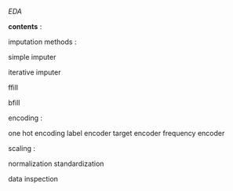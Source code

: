 *EDA* 

**contents** : 

imputation methods :

simple imputer 

iterative imputer

ffill

bfill

encoding :

one hot encoding
label encoder
target encoder
frequency encoder

scaling :

normalization 
standardization 

data inspection

